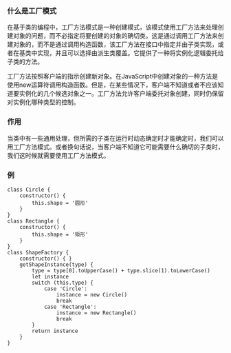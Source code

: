 ### 什么是工厂模式
在基于类的编程中，工厂方法模式是一种创建模式，该模式使用工厂方法来处理创建对象的问题，而不必指定将要创建的对象的确切类。这是通过调用工厂方法来创建对象的，而不是通过调用构造函数，该工厂方法在接口中指定并由子类实现，或者在基类中实现，并且可以选择由派生类覆盖。它提供了一种将实例化逻辑委托给子类的方法。

工厂方法按照客户端的指示创建新对象。在JavaScript中创建对象的一种方法是使用new运算符调用构造函数。但是，在某些情况下，客户端不知道或者不应该知道要实例化的几个候选对象之一。工厂方法允许客户端委托对象创建，同时仍保留对实例化哪种类型的控制。

### 作用
当类中有一些通用处理，但所需的子类在运行时动态确定时才能确定时，我们可以用工厂方法模式。或者换句话说，当客户端不知道它可能需要什么确切的子类时，我们这时候就需要使用工厂方法模式。

### 例
```
class Circle {
    constructor() {
        this.shape = '圆形'
    }
}
class Rectangle {
    constructor() {
        this.shape = '矩形'
    }
}
class ShapeFactory {
    constructor() { }
    getShapeInstance(type) {
        type = type[0].toUpperCase() + type.slice(1).toLowerCase()
        let instance
        switch (this.type) {
            case 'Circle':
                instance = new Circle()
                break
            case 'Rectangle':
                instance = new Rectangle()
                break
        }
        return instance
    }
}
```